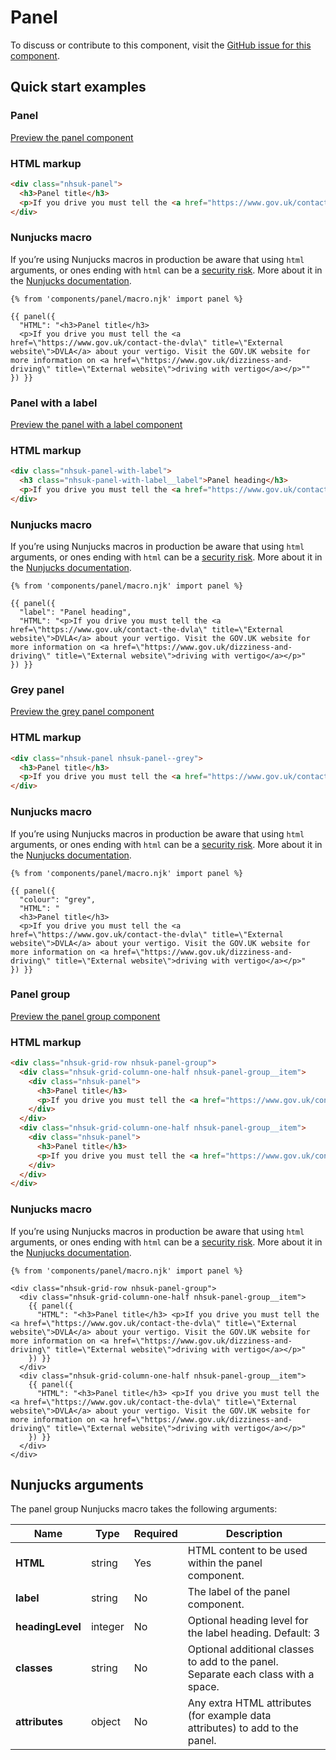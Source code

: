 # Panel

To discuss or contribute to this component, visit the [GitHub issue for this component](https://github.com/nhsuk/nhsuk-frontend/issues/175).

## Quick start examples

### Panel

[Preview the panel component](https://nhsuk.github.io/nhsuk-frontend/components/panel.html)

### HTML markup

```html
<div class="nhsuk-panel">
  <h3>Panel title</h3>
  <p>If you drive you must tell the <a href="https://www.gov.uk/contact-the-dvla" title="External website">DVLA</a> about your vertigo. Visit the GOV.UK website for more information on <a href="https://www.gov.uk/dizziness-and-driving" title="External website">driving with vertigo</a></p>
</div>
```

### Nunjucks macro

If you’re using Nunjucks macros in production be aware that using `html` arguments, or ones ending with `html` can be a [security risk](https://en.wikipedia.org/wiki/Cross-site_scripting). More about it in the [Nunjucks documentation](https://mozilla.github.io/nunjucks/api.html#user-defined-templates-warning).

```
{% from 'components/panel/macro.njk' import panel %}

{{ panel({
  "HTML": "<h3>Panel title</h3>
  <p>If you drive you must tell the <a href=\"https://www.gov.uk/contact-the-dvla\" title=\"External website\">DVLA</a> about your vertigo. Visit the GOV.UK website for more information on <a href=\"https://www.gov.uk/dizziness-and-driving\" title=\"External website\">driving with vertigo</a></p>""
}) }}
```

### Panel with a label

[Preview the panel with a label component](https://nhsuk.github.io/nhsuk-frontend/components/panel-with-label.html)

### HTML markup

```html
<div class="nhsuk-panel-with-label">
  <h3 class="nhsuk-panel-with-label__label">Panel heading</h3>
  <p>If you drive you must tell the <a href="https://www.gov.uk/contact-the-dvla" title="External website">DVLA</a> about your vertigo. Visit the GOV.UK website for more information on <a href="https://www.gov.uk/dizziness-and-driving" title="External website">driving with vertigo</a></p>
</div>
```

### Nunjucks macro

If you’re using Nunjucks macros in production be aware that using `html` arguments, or ones ending with `html` can be a [security risk](https://en.wikipedia.org/wiki/Cross-site_scripting). More about it in the [Nunjucks documentation](https://mozilla.github.io/nunjucks/api.html#user-defined-templates-warning).

```
{% from 'components/panel/macro.njk' import panel %}

{{ panel({
  "label": "Panel heading",
  "HTML": "<p>If you drive you must tell the <a href=\"https://www.gov.uk/contact-the-dvla\" title=\"External website\">DVLA</a> about your vertigo. Visit the GOV.UK website for more information on <a href=\"https://www.gov.uk/dizziness-and-driving\" title=\"External website\">driving with vertigo</a></p>"
}) }}
```

### Grey panel

[Preview the grey panel component](https://nhsuk.github.io/nhsuk-frontend/components/panel-grey.html)

### HTML markup

```html
<div class="nhsuk-panel nhsuk-panel--grey">
  <h3>Panel title</h3>
  <p>If you drive you must tell the <a href="https://www.gov.uk/contact-the-dvla" title="External website">DVLA</a> about your vertigo. Visit the GOV.UK website for more information on <a href="https://www.gov.uk/dizziness-and-driving" title="External website">driving with vertigo</a></p>
</div>
```

### Nunjucks macro

If you’re using Nunjucks macros in production be aware that using `html` arguments, or ones ending with `html` can be a [security risk](https://en.wikipedia.org/wiki/Cross-site_scripting). More about it in the [Nunjucks documentation](https://mozilla.github.io/nunjucks/api.html#user-defined-templates-warning).

```
{% from 'components/panel/macro.njk' import panel %}

{{ panel({
  "colour": "grey",
  "HTML": "
  <h3>Panel title</h3>
  <p>If you drive you must tell the <a href=\"https://www.gov.uk/contact-the-dvla\" title=\"External website\">DVLA</a> about your vertigo. Visit the GOV.UK website for more information on <a href=\"https://www.gov.uk/dizziness-and-driving\" title=\"External website\">driving with vertigo</a></p>"
}) }}
```

### Panel group

[Preview the panel group component](https://nhsuk.github.io/nhsuk-frontend/components/panel-group.html)

### HTML markup

```html
<div class="nhsuk-grid-row nhsuk-panel-group">
  <div class="nhsuk-grid-column-one-half nhsuk-panel-group__item">
    <div class="nhsuk-panel">
      <h3>Panel title</h3>
      <p>If you drive you must tell the <a href="https://www.gov.uk/contact-the-dvla" title="External website">DVLA</a> about your vertigo. Visit the GOV.UK website for more information on <a href="https://www.gov.uk/dizziness-and-driving" title="External website">driving with vertigo</a></p>
    </div>
  </div>
  <div class="nhsuk-grid-column-one-half nhsuk-panel-group__item">
    <div class="nhsuk-panel">
      <h3>Panel title</h3>
      <p>If you drive you must tell the <a href="https://www.gov.uk/contact-the-dvla" title="External website">DVLA</a> about your vertigo. Visit the GOV.UK website for more information on <a href="https://www.gov.uk/dizziness-and-driving" title="External website">driving with vertigo</a></p>
    </div>
  </div>
</div>
```

### Nunjucks macro

If you’re using Nunjucks macros in production be aware that using `html` arguments, or ones ending with `html` can be a [security risk](https://en.wikipedia.org/wiki/Cross-site_scripting). More about it in the [Nunjucks documentation](https://mozilla.github.io/nunjucks/api.html#user-defined-templates-warning).

```
{% from 'components/panel/macro.njk' import panel %}

<div class="nhsuk-grid-row nhsuk-panel-group">
  <div class="nhsuk-grid-column-one-half nhsuk-panel-group__item">
    {{ panel({
      "HTML": "<h3>Panel title</h3> <p>If you drive you must tell the <a href=\"https://www.gov.uk/contact-the-dvla\" title=\"External website\">DVLA</a> about your vertigo. Visit the GOV.UK website for more information on <a href=\"https://www.gov.uk/dizziness-and-driving\" title=\"External website\">driving with vertigo</a></p>"
    }) }}
  </div>
  <div class="nhsuk-grid-column-one-half nhsuk-panel-group__item">
    {{ panel({
      "HTML": "<h3>Panel title</h3> <p>If you drive you must tell the <a href=\"https://www.gov.uk/contact-the-dvla\" title=\"External website\">DVLA</a> about your vertigo. Visit the GOV.UK website for more information on <a href=\"https://www.gov.uk/dizziness-and-driving\" title=\"External website\">driving with vertigo</a></p>"
    }) }}
  </div>
</div>
```

## Nunjucks arguments

The panel group Nunjucks macro takes the following arguments:

| Name                | Type     | Required  | Description  |
| --------------------|----------|-----------|--------------|
| **HTML**            | string   | Yes       | HTML content to be used within the panel component. |
| **label**           | string   | No        | The label of the panel component. |
| **headingLevel**    | integer  | No        | Optional heading level for the label  heading. Default: 3 |
| **classes**         | string   | No        | Optional additional classes to add to the panel. Separate each class with a space. |
| **attributes**      | object   | No        | Any extra HTML attributes (for example data attributes) to add to the panel. |
